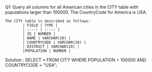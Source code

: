 Q1: Query all columns for all American cities in the CITY table with populations larger than 100000. The CountryCode for America is USA.

    The CITY table is described as follows:
            | FIELD | TYPE |
            | :---: | :---: |
            | ID | NUMBER |
            | NAME | VARCHAR(20) |
            | COUNTRYCODE | VARCHAR(20) |
            | DISTRICT | VARCHAR(20) |
            |POPULATION | NUMBER |

Solution : SELECT * FROM CITY WHERE POPULATION > 100000 AND COUNTRYCODE = "USA";

